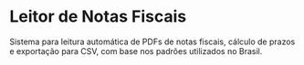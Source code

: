 # Leitor de Notas Fiscais

Sistema para leitura automática de PDFs de notas fiscais, cálculo de prazos e exportação para CSV, com base nos padrões utilizados no Brasil.
